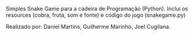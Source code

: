 Simples Snake Game para a cadeira de Programação (Python).
Inclui os resources (cobra, fruta, som e fonte) e código do jogo (snakegame.py)

Realizado por: Daniel Martins, Guilherme Marinho, Joel Cugilana.
